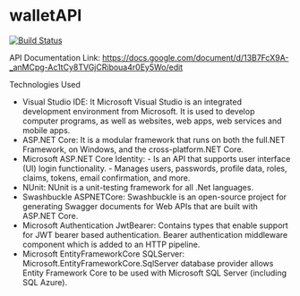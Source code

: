 # walletAPI

[![Build Status](https://ci-next.docker.com/public/buildStatus/icon?job=compose/master)](https://ci-next.docker.com/public/job/compose/job/master/)

API Documentation Link: https://docs.google.com/document/d/13B7FcX9A-_anMCpg-Ac1tCy8TVGjCRiboua4r0Ey5Wo/edit

Technologies Used
* Visual Studio IDE: It Microsoft Visual Studio is an integrated development environment from Microsoft. It is used to develop computer programs, 
                     as well as websites, web apps, web services and mobile apps. 
* ASP.NET Core: It is a modular framework that runs on both the full.NET Framework, on Windows, and the cross-platform.NET Core. 
* Microsoft ASP.NET Core Identity: 
      -  Is an API that supports user interface (UI) login functionality.
      -  Manages users, passwords, profile data, roles, claims, tokens, email confirmation, and more.
* NUnit: NUnit is a unit-testing framework for all .Net languages.
* Swashbuckle ASPNETCore: Swashbuckle is an open-source project for generating Swagger documents for Web APIs that are built with ASP.NET Core.
* Microsoft Authentication JwtBearer: Contains types that enable support for JWT bearer based authentication. Bearer authentication middleware component
                     which is added to an HTTP pipeline. 
* Microsoft EntityFrameworkCore SQLServer: Microsoft.EntityFrameworkCore.SqlServer database provider allows Entity Framework Core to be used with Microsoft 
                     SQL Server (including SQL Azure). 
